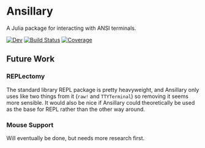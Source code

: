 # Ansillary

A Julia package for interacting with ANSI terminals.

[![Dev](https://img.shields.io/badge/docs-dev-blue.svg)](https://seamsay.gitlab.io/Ansillary.jl/dev)
[![Build Status](https://gitlab.com/seamsay/Ansillary.jl/badges/master/pipeline.svg)](https://gitlab.com/seamsay/Ansillary.jl/pipelines)
[![Coverage](https://gitlab.com/seamsay/Ansillary.jl/badges/master/coverage.svg)](https://gitlab.com/seamsay/Ansillary.jl/commits/master)

## Future Work

### REPLectomy

The standard library REPL package is pretty heavyweight, and Ansillary only uses like two things from it (`raw!` and `TTYTerminal`) so removing it seems more sensible. It would also be nice if Ansillary could theoretically be used as the base for REPL rather than the other way around.

### Mouse Support

Will eventually be done, but needs more research first.
